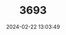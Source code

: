 ---
title: "3693"
category: "Cambarus elkensis"
draft: false
date: 2024-02-22 13:03:49
languages:
  English: ["Elk River Crayfish"]
---